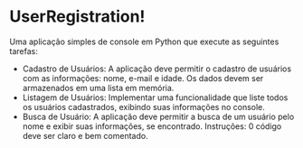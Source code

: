 # UserRegistration!

Uma aplicação simples de console em Python que execute as seguintes tarefas: 
- Cadastro de Usuários: A aplicação deve permitir o cadastro de usuários com as informações: nome, e-mail e idade. Os dados devem ser armazenados em uma lista em memória.
- Listagem de Usuários: Implementar uma funcionalidade que liste todos os usuários cadastrados, exibindo suas informações no console. 
- Busca de Usuário: A aplicação deve permitir a busca de um usuário pelo nome e exibir suas informações, se encontrado. 
Instruções: 0 código deve ser claro e bem comentado.
